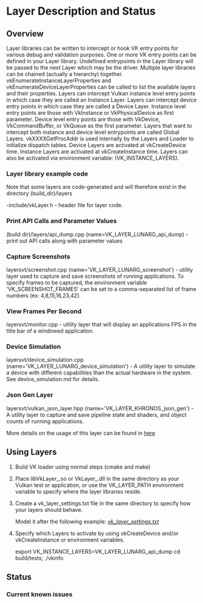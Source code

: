 # Layer Description and Status

## Overview

Layer libraries can be written to intercept or hook VK entry points for various
debug and validation purposes.  One or more VK entry points can be defined in your Layer
library.  Undefined entrypoints in the Layer library will be passed to the next Layer which
may be the driver.  Multiple layer libraries can be chained (actually a hierarchy) together.
vkEnumerateInstanceLayerProperties and vkEnumerateDeviceLayerProperties can be called to list the
available layers and their properties. Layers can intercept Vulkan instance level entry points
in which case they are called an Instance Layer.  Layers can intercept device entry  points
in which case they are called a Device Layer. Instance level entry points are those with VkInstance
or VkPhysicalDevice as first parameter.  Device level entry points are those with VkDevice, VkCommandBuffer,
or VkQueue as the first parameter. Layers that want to intercept both instance and device
level entrypoints are called Global Layers. vkXXXXGetProcAddr is used internally by the Layers and
Loader to initialize dispatch tables. Device Layers are activated at vkCreateDevice time. Instance
Layers are activated at vkCreateInstance time.  Layers can also be activated via environment variable:
(VK_INSTANCE_LAYERS).

### Layer library example code

Note that some layers are code-generated and will therefore exist in the directory (build_dir)/layers

-include/vkLayer.h  - header file for layer code.

### Print API Calls and Parameter Values
(build dir)/layers/api_dump.cpp (name=VK_LAYER_LUNARG_api_dump) - print out API calls along with parameter values

### Capture Screenshots
layersvt/screenshot.cpp (name='VK_LAYER_LUNARG_screenshot') - utility layer used to capture and save screenshots of running applications. 
To specify frames to be captured, the environment variable 'VK_SCREENSHOT_FRAMES' can be set to a comma-separated list of frame numbers (ex: 4,8,15,16,23,42).

### View Frames Per Second
layersvt/monitor.cpp - utility layer that will display an applications FPS in the title bar of a windowed application.

### Device Simulation
layersvt/device_simulation.cpp (name='VK_LAYER_LUNARG_device_simulation') - A utility layer to simulate a device with different capabilities than the actual hardware in the system.  See device_simulation.md for details.

### Json Gen Layer
layersvt/vulkan_json_layer.hpp (name='VK_LAYER_KHRONOS_json_gen') - A utility layer to capture and save
pipeline state and shaders, and object counts of running applications.

More details on the usage of this layer can be found in [here](./json_layer_README.md)

## Using Layers

1. Build VK loader using normal steps (cmake and make)
2. Place libVkLayer_<name>.so or VkLayer_<name>.dll in the same directory as your Vulkan test or application, or use the VK\_LAYER\_PATH environment variable to specify where the layer libraries reside.
3. Create a vk_layer_settings.txt file in the same directory to specify how your layers should behave.

    Model it after the following example:  [*vk_layer_settings.txt*](vk_layer_settings.txt)

4. Specify which Layers to activate by using
vkCreateDevice and/or vkCreateInstance or environment variables.

    export VK\_INSTANCE\_LAYERS=VK_LAYER_LUNARG_api_dump
    cd build/tests; ./vkinfo

## Status


### Current known issues
